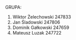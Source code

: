 GRUPA:
1. Wiktor Żelechowski 247833
2. Jan Śladowski 247806
3. Dominik Gałkowski 247659
4. Mateusz Luzak 247722